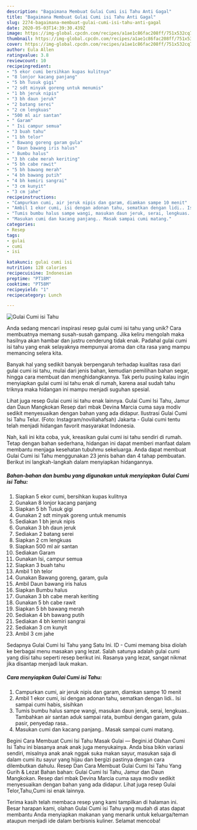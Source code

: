 ```yaml
---
description: "Bagaimana Membuat Gulai Cumi isi Tahu Anti Gagal"
title: "Bagaimana Membuat Gulai Cumi isi Tahu Anti Gagal"
slug: 2274-bagaimana-membuat-gulai-cumi-isi-tahu-anti-gagal
date: 2020-05-03T14:39:30.439Z
image: https://img-global.cpcdn.com/recipes/a1ae1c86fac208ff/751x532cq70/gulai-cumi-isi-tahu-foto-resep-utama.jpg
thumbnail: https://img-global.cpcdn.com/recipes/a1ae1c86fac208ff/751x532cq70/gulai-cumi-isi-tahu-foto-resep-utama.jpg
cover: https://img-global.cpcdn.com/recipes/a1ae1c86fac208ff/751x532cq70/gulai-cumi-isi-tahu-foto-resep-utama.jpg
author: Eula Allen
ratingvalue: 3.8
reviewcount: 10
recipeingredient:
- "5 ekor cumi bersihkan kupas kulitnya"
- "8 lonjor kacang panjang"
- "5 bh Tusuk gigi"
- "2 sdt minyak goreng untuk menumis"
- "1 bh jeruk nipis"
- "3 bh daun jeruk"
- "2 batang serei"
- "2 cm lengkuas"
- "500 ml air santan"
- " Garam"
- " Isi campur semua"
- "3 buah tahu"
- "1 bh telor"
- " Bawang goreng garam gula"
- " Daun bawang iris halus"
- " Bumbu halus"
- "3 bh cabe merah keriting"
- "5 bh cabe rawit"
- "5 bh bawang merah"
- "4 bh bawang putih"
- "4 bh kemiri sangrai"
- "3 cm kunyit"
- "3 cm jahe"
recipeinstructions:
- "Campurkan cumi, air jeruk nipis dan garam, diamkan sampe 10 menit"
- "Ambil 1 ekor cumi, isi dengan adonan tahu, sematkan dengan lidi.. Isi sampai cumi habis, sisihkan"
- "Tumis bumbu halus sampe wangi, masukan daun jeruk, serai, lengkuas.. Tambahkan air santan aduk sampai rata, bumbui dengan garam, gula pasir, penyedap rasa.."
- "Masukan cumi dan kacang panjang.. Masak sampai cumi matang."
categories:
- Resep
tags:
- gulai
- cumi
- isi

katakunci: gulai cumi isi 
nutrition: 128 calories
recipecuisine: Indonesian
preptime: "PT18M"
cooktime: "PT58M"
recipeyield: "1"
recipecategory: Lunch

---
```



![Gulai Cumi isi Tahu](https://img-global.cpcdn.com/recipes/a1ae1c86fac208ff/751x532cq70/gulai-cumi-isi-tahu-foto-resep-utama.jpg)

Anda sedang mencari inspirasi resep gulai cumi isi tahu yang unik? Cara membuatnya memang susah-susah gampang. Jika keliru mengolah maka hasilnya akan hambar dan justru cenderung tidak enak. Padahal gulai cumi isi tahu yang enak selayaknya mempunyai aroma dan cita rasa yang mampu memancing selera kita.

Banyak hal yang sedikit banyak berpengaruh terhadap kualitas rasa dari gulai cumi isi tahu, mulai dari jenis bahan, kemudian pemilihan bahan segar, hingga cara membuat dan menghidangkannya. Tak perlu pusing kalau ingin menyiapkan gulai cumi isi tahu enak di rumah, karena asal sudah tahu triknya maka hidangan ini mampu menjadi suguhan spesial.

Lihat juga resep Gulai cumi isi tahu enak lainnya. Gulai Cumi Isi Tahu, Jamur dan Daun Mangkokan Resep dari mbak Devina Marcia cuma saya modiv sedikit menyesuaikan dengan bahan yang ada didapur. Ilustrasi Gulai Cumi Isi Tahu Telur. (Foto: Instagram/noviliahafsah) Jakarta - Gulai cumi tentu telah menjadi hidangan favorit masyarakat Indonesia.


Nah, kali ini kita coba, yuk, kreasikan gulai cumi isi tahu sendiri di rumah. Tetap dengan bahan sederhana, hidangan ini dapat memberi manfaat dalam membantu menjaga kesehatan tubuhmu sekeluarga. Anda dapat membuat Gulai Cumi isi Tahu menggunakan 23 jenis bahan dan 4 tahap pembuatan. Berikut ini langkah-langkah dalam menyiapkan hidangannya.

<!--inarticleads1-->

##### Bahan-bahan dan bumbu yang digunakan untuk menyiapkan Gulai Cumi isi Tahu:

1. Siapkan 5 ekor cumi, bersihkan kupas kulitnya
1. Gunakan 8 lonjor kacang panjang
1. Siapkan 5 bh Tusuk gigi
1. Gunakan 2 sdt minyak goreng untuk menumis
1. Sediakan 1 bh jeruk nipis
1. Gunakan 3 bh daun jeruk
1. Sediakan 2 batang serei
1. Siapkan 2 cm lengkuas
1. Siapkan 500 ml air santan
1. Sediakan  Garam
1. Gunakan  Isi, campur semua
1. Siapkan 3 buah tahu
1. Ambil 1 bh telor
1. Gunakan  Bawang goreng, garam, gula
1. Ambil  Daun bawang iris halus
1. Siapkan  Bumbu halus
1. Gunakan 3 bh cabe merah keriting
1. Gunakan 5 bh cabe rawit
1. Siapkan 5 bh bawang merah
1. Sediakan 4 bh bawang putih
1. Sediakan 4 bh kemiri sangrai
1. Sediakan 3 cm kunyit
1. Ambil 3 cm jahe


Sedapnya Gulai Cumi Isi Tahu yang Satu Ini. ID - Cumi memang bisa diolah ke berbagai menu masakan yang lezat. Salah satunya adalah gulai cumi yang diisi tahu seperti resep berikut ini. Rasanya yang lezat, sangat nikmat jika disantap menjadi lauk makan. 

<!--inarticleads2-->

##### Cara menyiapkan Gulai Cumi isi Tahu:

1. Campurkan cumi, air jeruk nipis dan garam, diamkan sampe 10 menit
1. Ambil 1 ekor cumi, isi dengan adonan tahu, sematkan dengan lidi.. Isi sampai cumi habis, sisihkan
1. Tumis bumbu halus sampe wangi, masukan daun jeruk, serai, lengkuas.. Tambahkan air santan aduk sampai rata, bumbui dengan garam, gula pasir, penyedap rasa..
1. Masukan cumi dan kacang panjang.. Masak sampai cumi matang.


Begini Cara Membuat Cumi Isi Tahu Masak Gulai — Begini.id Olahan Cumi Isi Tahu ini biasanya anak anak juga menyukainya. Anda bisa bikin variasi sendiri, misalnya anak anak nggak suka makan sayur, masukan saja di dalam cumi itu sayur yang hijau dan bergizi pastinya dengan cara dilembutkan dahulu. Resep Dan Cara Membuat Gulai Cumi Isi Tahu Yang Gurih &amp; Lezat Bahan bahan: Gulai Cumi Isi Tahu, Jamur dan Daun Mangkokan. Resep dari mbak Devina Marcia cuma saya modiv sedikit menyesuaikan dengan bahan yang ada didapur. Lihat juga resep Gulai Telor,Tahu,Cumi isi enak lainnya. 

Terima kasih telah membaca resep yang kami tampilkan di halaman ini. Besar harapan kami, olahan Gulai Cumi isi Tahu yang mudah di atas dapat membantu Anda menyiapkan makanan yang menarik untuk keluarga/teman ataupun menjadi ide dalam berbisnis kuliner. Selamat mencoba!
